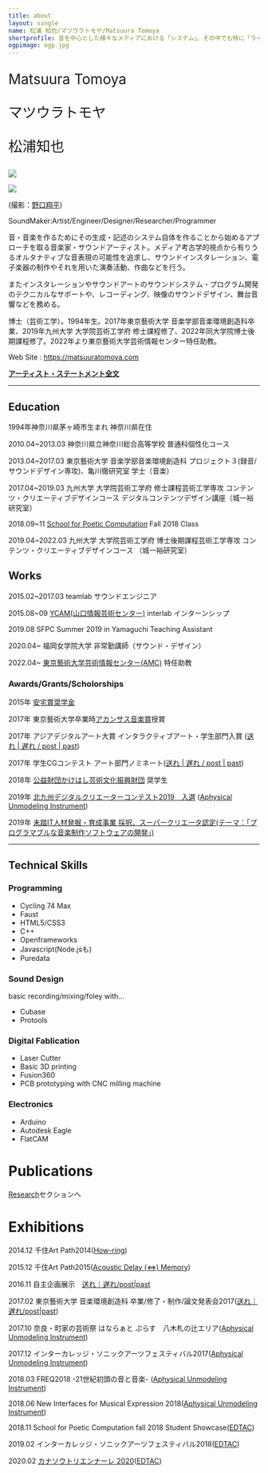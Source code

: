 ```yaml
---
title: about
layout: single
name: 松浦 知也/マツウラトモヤ/Matsuura Tomoya
shortprofile: 音を中心とした様々なメディアにおける「システム」、その中でも特に「ライブ/通信」と「アーカイブ/記録/記憶」の関係性をテーマに音響装置作品や電子楽器、演奏システムの制作や作曲、演奏などを行う。またインスタレーションやサウンドアートのサウンドシステム・プログラム開発のテクニカルなサポートや、レコーディング、映像のサウンドデザイン、舞台音響などを務める。博士（芸術工学）。1994年生。2017年東京藝術大学 音楽学部音楽環境創造科卒業、2019年九州大学 大学院芸術工学府 修士課程修了、2022年同大学院博士後期課程修了。2022年より東京藝術大学芸術情報センター特任助教。
ogpimage: ogp.jpg
---
```


<p style="font-size:200%; margin:1em 0;">
Matsuura Tomoya
</p>
<p style="font-size:200%; margin:1em 0;">
マツウラトモヤ
</p>
<p style="font-size:200%; margin:1em 0;">
松浦知也
</p>

![](profile2.jpg)


![](profile.jpg)

(撮影：[野口翔平](https://ngcsh.tumblr.com))

SoundMaker:Artist/Engineer/Designer/Researcher/Programmer

音・音楽を作るためにその生成・記述のシステム自体を作ることから始めるアプローチを取る音楽家・サウンドアーティスト。メディア考古学的視点から有りうるオルタナティブな音表現の可能性を追求し、サウンドインスタレーション、電子楽器の制作やそれを用いた演奏活動、作曲などを行う。

またインスタレーションやサウンドアートのサウンドシステム・プログラム開発のテクニカルなサポートや、レコーディング、映像のサウンドデザイン、舞台音響などを務める。

博士（芸術工学）。1994年生。2017年東京藝術大学 音楽学部音楽環境創造科卒業、2019年九州大学 大学院芸術工学府 修士課程修了、2022年同大学院博士後期課程修了。2022年より東京藝術大学芸術情報センター特任助教。

Web Site : <https://matsuuratomoya.com>

**[アーティスト・ステートメント全文](./statement)**

---

## Education

1994年神奈川県茅ヶ崎市生まれ 神奈川県在住

2010.04~2013.03 神奈川県立神奈川総合高等学校 普通科個性化コース

2013.04~2017.03 東京藝術大学 音楽学部音楽環境創造科 プロジェクト３(録音/サウンドデザイン専攻)、亀川徹研究室 学士（音楽）

2017.04~2019.03 九州大学 大学院芸術工学府 修士課程芸術工学専攻 コンテンツ・クリエーティブデザインコース デジタルコンテンツデザイン講座（城一裕研究室）

2018.09~11 [School for Poetic Computation](https://sfpc.io) Fall 2018 Class

2019.04~2022.03 九州大学 大学院芸術工学府 博士後期課程芸術工学専攻 コンテンツ・クリエーティブデザインコース （城一裕研究室）

## Works

2015.02~2017.03 teamlab サウンドエンジニア

2015.08~09 [YCAM(山口情報芸術センター)](https://ycam.jp) interlab インターンシップ

2019.08 SFPC Summer 2019 in Yamaguchi Teaching Assistant

2020.04~ 福岡女学院大学 非常勤講師（サウンド・デザイン）

2022.04~ [東京藝術大学芸術情報センター(AMC)](https://amc.geidai.ac.jp) 特任助教

### Awards/Grants/Scholorships

2015年 [安宅賞奨学金](https://www.geidai.ac.jp/life/scholarship/geidai_scholarship)

2017年 東京藝術大学卒業時[アカンサス音楽賞](https://www.geidai.ac.jp/information/prize/acanthus)授賞

2017年 アジアデジタルアート大賞 インタラクティブアート・学生部門入賞 ([送れ | 遅れ / post | past](/works/post-past_sotsuten))

2017年 学生CGコンテスト アート部門ノミネート([送れ | 遅れ / post | past](/works/post-past_sotsuten))

2018年 [公益財団かけはし芸術文化振興財団](https://kakehashi-foundation.jp) 奨学生

2019年 [北九州デジタルクリエーターコンテスト2019　入選](http://kdcc.info/archive/2019.html) ([Aphysical Unmodeling Instrument](/works/aphysical-unmodeling-instrument))

2019年 [未踏IT人材発掘・育成事業 採択、スーパークリエータ認定(テーマ：「プログラマブルな音楽制作ソフトウェアの開発」)](https://www.ipa.go.jp/jinzai/mitou/2019/gaiyou_tk-1.html)

---

## Technical Skills

### Programming

- Cycling 74 Max
- Faust
- HTML5/CSS3
- C++
- Openframeworks
- Javascript(Node.jsも)
- Puredata

### Sound Design

basic recording/mixing/foley with...

- Cubase
- Protools

### Digital Fablication

- Laser Cutter
- Basic 3D printing
- Fusion360
- PCB prototyping with CNC milling machine

### Electronics

- Arduino
- Autodesk Eagle
- FlatCAM


# Publications

[Research](/research)セクションへ

# Exhibitions

2014.12 千住Art Path2014([How-ring](/works/How-ring))

2015.12 千住Art Path2015([Acoustic Delay (⇔) Memory](/works/ADM))

2016.11 自主企画展示　[送れ｜遅れ/post|past](/works/post-past)

2017.02 東京藝術大学 音楽環境創造科 卒業/修了・制作/論文発表会2017([送れ｜遅れ/post|past](/works/post-past_sotsuten))

2017.10 奈良・町家の芸術祭 はならぁと ぷらす　八木札の辻エリア([Aphysical Unmodeling Instrument](/works/aphysical-unmodeling-instrument))

2017.12 インターカレッジ・ソニックアーツフェスティバル2017([Aphysical Unmodeling Instrument](/works/aphysical-unmodeling-instrument))

2018.03 FREQ2018 -21世紀初頭の音と音楽- ([Aphysical Unmodeling Instrument](/works/aphysical-unmodeling-instrument))

2018.06 New Interfaces for Musical Expression 2018([Aphysical Unmodeling Instrument](/works/aphysical-unmodeling-instrument))

2018.11 School for Poetic Computation fall 2018 Student Showcase([EDTAC](/works/edtac))

2019.02 インターカレッジ・ソニックアーツフェスティバル2018([EDTAC](/works/edtac))

2020.02 [カナソウトリエンナーレ 2020](https://www.instagram.com/kanasohtori/)([EDTAC](/works/edtac))